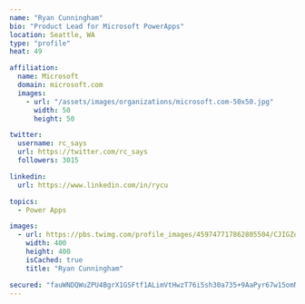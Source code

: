 ```yaml
---
name: "Ryan Cunningham"
bio: "Product Lead for Microsoft PowerApps"
location: Seattle, WA
type: "profile"
heat: 49

affiliation:
  name: Microsoft
  domain: microsoft.com
  images:
    - url: "/assets/images/organizations/microsoft.com-50x50.jpg"
      width: 50
      height: 50

twitter:
  username: rc_says
  url: https://twitter.com/rc_says
  followers: 3015

linkedin:
  url: https://www.linkedin.com/in/rycu

topics:
  - Power Apps

images:
  - url: https://pbs.twimg.com/profile_images/459747717862805504/CJIGZejd_400x400.png
    width: 400
    height: 400
    isCached: true
    title: "Ryan Cunningham"

secured: "fauWNDQWuZPU4BgrX1GSFtf1ALimVtHwzT76i5sh30a735+9AaPyr67w15omNP4cY8fvus7COeQ9fu8bffegJYXSDAp54qjVMbz+sNQ9YMNtWfwzgYfKIXMTVVXgDBb98lLWXROIKN5Ppcqx6Mo3LbkJKqd2p5EPJ8Jzix/jRsrwLzHrdaGaHgeAp5vdEeceh/TMWN9ofgV974Nhsz3inaSUXjHBkboplaQDhcnQ6o42cUAs4iTR1PyXo+I2IpaSsbX4YZ8lo3yklT5Z1SizgkrOIig4W98h1MfdKImXAudWyjluMo3rmqTinVDFhKWrLJCNHX3l1LRBFGtkzuzr6K2/t1+r9GtY/Wmxq9YPluIVgp1wcgrP4ciqGQp0CkYIRwxuqDv6ljv2CZdlevnaor6qn+q79fK2++D4kBcyN5g=;vQ9Lt+45IZ45u9hYCfTEDA=="
---
```


